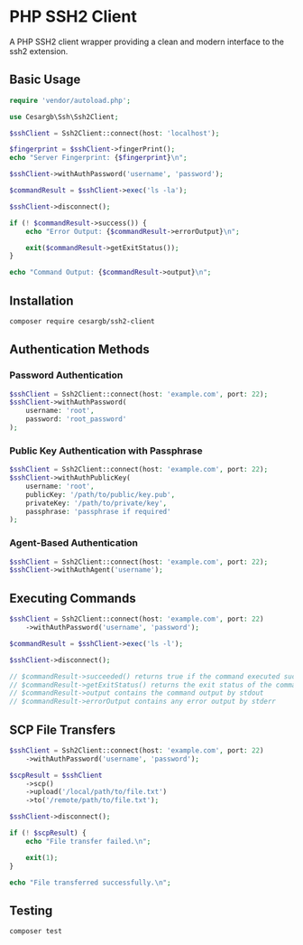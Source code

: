 # PHP SSH2 Client

A PHP SSH2 client wrapper providing a clean and modern interface to the ssh2 extension.

## Basic Usage

``` php
require 'vendor/autoload.php';

use Cesargb\Ssh\Ssh2Client;

$sshClient = Ssh2Client::connect(host: 'localhost');

$fingerprint = $sshClient->fingerPrint();
echo "Server Fingerprint: {$fingerprint}\n";

$sshClient->withAuthPassword('username', 'password');

$commandResult = $sshClient->exec('ls -la');

$sshClient->disconnect();

if (! $commandResult->success()) {
    echo "Error Output: {$commandResult->errorOutput}\n";

    exit($commandResult->getExitStatus());
}

echo "Command Output: {$commandResult->output}\n";
```

## Installation

``` bash
composer require cesargb/ssh2-client
```

## Authentication Methods

### Password Authentication

``` php
$sshClient = Ssh2Client::connect(host: 'example.com', port: 22);
$sshClient->withAuthPassword(
    username: 'root',
    password: 'root_password'
);
```

### Public Key Authentication with Passphrase

``` php
$sshClient = Ssh2Client::connect(host: 'example.com', port: 22);
$sshClient->withAuthPublicKey(
    username: 'root',
    publicKey: '/path/to/public/key.pub',
    privateKey: '/path/to/private/key',
    passphrase: 'passphrase if required'
);
```

### Agent-Based Authentication

``` php
$sshClient = Ssh2Client::connect(host: 'example.com', port: 22);
$sshClient->withAuthAgent('username');
```

## Executing Commands

``` php
$sshClient = Ssh2Client::connect(host: 'example.com', port: 22)
    ->withAuthPassword('username', 'password');

$commandResult = $sshClient->exec('ls -l');

$sshClient->disconnect();

// $commandResult->succeeded() returns true if the command executed successfully
// $commandResult->getExitStatus() returns the exit status of the command
// $commandResult->output contains the command output by stdout
// $commandResult->errorOutput contains any error output by stderr
```

## SCP File Transfers

``` php
$sshClient = Ssh2Client::connect(host: 'example.com', port: 22)
    ->withAuthPassword('username', 'password');

$scpResult = $sshClient
    ->scp()
    ->upload('/local/path/to/file.txt')
    ->to('/remote/path/to/file.txt');

$sshClient->disconnect();

if (! $scpResult) {
    echo "File transfer failed.\n";

    exit(1);
}

echo "File transferred successfully.\n";
```

## Testing

``` bash
composer test
```
